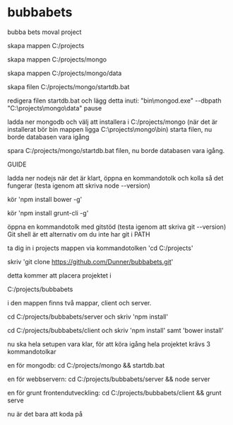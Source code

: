 # bubbabets
bubba bets moval project



skapa mappen C:/projects

skapa mappen C:/projects/mongo

skapa mappen C:/projects/mongo/data

skapa filen C:/projects/mongo/startdb.bat

redigera filen startdb.bat och lägg detta inuti:
	"bin\mongod.exe" --dbpath "C:\projects\mongo\data"
	pause

ladda ner mongodb och välj att installera i C:/projects/mongo (när det är installerat bör bin mappen ligga C:\projects\mongo\bin)
starta filen, nu borde databasen vara igång

spara C:/projects/mongo/startdb.bat filen, nu borde databasen vara igång.

GUIDE

ladda ner nodejs
när det är klart, öppna en kommandotolk och kolla så det fungerar (testa igenom att skriva node --version)

kör 'npm install bower -g'

kör 'npm install grunt-cli -g'


öppna en kommandotolk med gitstöd (testa igenom att skriva git --version) Git shell är ett alternativ om du inte har git i PATH


ta dig in i projects mappen via kommandotolken 'cd C:/projects'

skriv 'git clone https://github.com/Dunner/bubbabets.git'

detta kommer att placera projektet i

C:/projects/bubbabets

i den mappen finns två mappar, client och server.

cd C:/projects/bubbabets/server och skriv 'npm install'

cd C:/projects/bubbabets/client och skriv 'npm install' samt 'bower install'

nu ska hela setupen vara klar, för att köra igång hela projektet krävs 3 kommandotolkar

en för mongodb: cd C:/projects/mongo && startdb.bat

en för webbservern: cd C:/projects/bubbabets/server && node server

en för grunt frontendutveckling: cd C:/projects/bubbabets/client && grunt serve

nu är det bara att koda på
